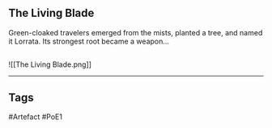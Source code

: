 ## The Living Blade
Green-cloaked travelers emerged from the mists, planted a tree,
and named it Lorrata. Its strongest root became a weapon...
##
![[The Living Blade.png]]

---
## Tags
#Artefact
#PoE1
